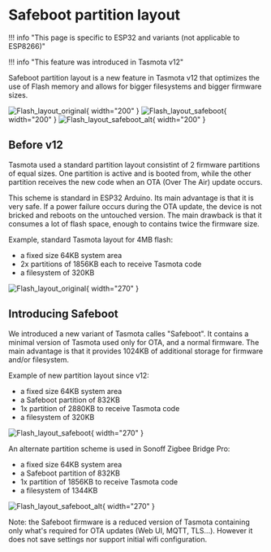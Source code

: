 # Safeboot partition layout

!!! info "This page is specific to ESP32 and variants (not applicable to ESP8266)"

!!! info "This feature was introduced in Tasmota v12"

Safeboot partition layout is a new feature in Tasmota v12 that optimizes the use of Flash memory and allows for bigger filesystems and bigger firmware sizes.

![Flash_layout_original](https://user-images.githubusercontent.com/49731213/174431015-a38d5365-54bc-473c-b632-1e84c9ea708c.svg){ width="200" } ![Flash_layout_safeboot](https://user-images.githubusercontent.com/49731213/174431178-d26062a7-9c33-4d4b-a415-eea974cefb8e.svg){ width="200" } ![Flash_layout_safeboot_alt](https://user-images.githubusercontent.com/49731213/174431192-351b4226-7b84-420a-9f9f-0e27855a53e4.svg){ width="200" }




## Before v12

Tasmota used a standard partition layout consistint of 2 firmware partitions of equal sizes. One partition is active and is booted from, while the other partition receives the new code when an OTA (Over The Air) update occurs.

This scheme is standard in ESP32 Arduino. Its main advantage is that it is very safe. If a power failure occurs during the OTA update, the device is not bricked and reboots on the untouched version. The main drawback is that it consumes a lot of flash space, enough to contains twice the firmware size.

Example, standard Tasmota layout for 4MB flash:

- a fixed size 64KB system area
- 2x partitions of 1856KB each to receive Tasmota code
- a filesystem of 320KB

![Flash_layout_original](https://user-images.githubusercontent.com/49731213/174431015-a38d5365-54bc-473c-b632-1e84c9ea708c.svg){ width="270" }


## Introducing Safeboot

We introduced a new variant of Tasmota calles "Safeboot". It contains a minimal version of Tasmota used only for OTA, and a normal firmware. The main advantage is that it provides 1024KB of additional storage for firmware and/or filesystem.


Example of new partition layout since v12:

- a fixed size 64KB system area
- a Safeboot partition of 832KB
- 1x partition of 2880KB to receive Tasmota code
- a filesystem of 320KB

![Flash_layout_safeboot](https://user-images.githubusercontent.com/49731213/174431178-d26062a7-9c33-4d4b-a415-eea974cefb8e.svg){ width="270" }

An alternate partition scheme is used in Sonoff Zigbee Bridge Pro:

- a fixed size 64KB system area
- a Safeboot partition of 832KB
- 1x partition of 1856KB to receive Tasmota code
- a filesystem of 1344KB

![Flash_layout_safeboot_alt](https://user-images.githubusercontent.com/49731213/174431192-351b4226-7b84-420a-9f9f-0e27855a53e4.svg){ width="270" }

Note: the Safeboot firmware is a reduced version of Tasmota containing only what's required for OTA updates (Web UI, MQTT, TLS...). However it does not save settings nor support initial wifi configuration.
